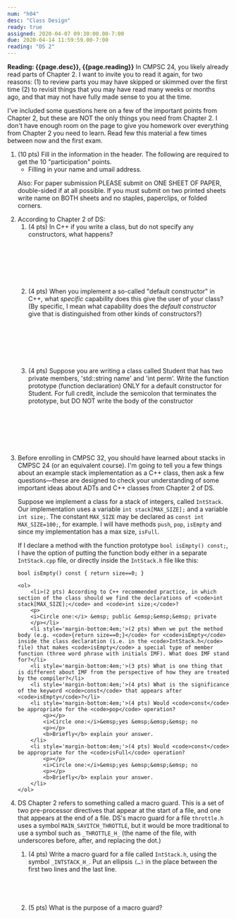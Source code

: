 ```yaml
---
num: "h04"
desc: "Class Design"
ready: true
assigned: 2020-04-07 09:30:00.00-7:00
due: 2020-04-14 11:59:59.00-7:00
reading: "DS 2"
---
```



<b>Reading: {{page.desc}}, {{page.reading}}</b>
In CMPSC 24, you likely already read parts of Chapter 2. I want to invite you to read it again, for two reasons: (1) to review parts you may have skipped or skimmed over the first time (2) to revisit things that you may have read many weeks or months ago, and that may not have fully made sense to you at the time.

I've included some questions here on a few of the important points from Chapter 2, but these are NOT the only things you need from Chapter 2. I don't have enough room on the page to give you homework over everything from Chapter 2 you need to learn. Read few this material a few times between now and the first exam.

<ol start="1">

<li>(10 pts) Fill in the information in the header. The following are required to get the 10 "participation" points.
    <ul>
    <li>Filling in your name and umail address.<br /></li>
    </ul>
    <p>Also: For paper submission PLEASE submit on ONE SHEET OF PAPER, double-sided if at all possible. If you must submit on two printed sheets write name on BOTH sheets and no staples, paperclips, or folded corners.<br />
    </p>
 </li>

 <li> According to Chapter 2 of DS:
 	<ol>
 		<li style='margin-bottom:8em;'>(4 pts) In C++ if you write a class, but do not specify any constructors, what happens?</li>
 		<li style='margin-bottom:8em;'>(4 pts) When you implement a so-called "default constructor" in C++, what <i>specific</i> capability does this give the user of your class? (By specific, I mean what capability does the <i>default constructor</i> give that is distinguished from other kinds of constructors?)</li>
 		<li style='margin-bottom:8em;'>(4 pts) Suppose you are writing a class called Student that has two private members, 'std::string name' and 'int perm'. Write the function prototype (function declaration) ONLY for a default constructor for Student. For full credit, include the semicolon that terminates the prototype, but DO NOT write the body of the constructor</li>
 	</ol>
 </li>

 <div class="pagebreak"></div>

<li> Before enrolling in CMPSC 32, you should have learned about stacks in CMPSC 24 (or an equivalent course). I'm going to tell you a few things about an example stack implementation as a C++ class, then ask a few questions—these are designed to check your understanding of some important ideas about ADTs and C++ classes from Chapter 2 of DS.
<p>
Suppose we implement a class for a stack of integers, called  <code>IntStack</code>. Our implementation uses a variable  <code>int stack[MAX_SIZE];</code>  and a variable <code>int size;</code>. The constant <code>MAX_SIZE</code> may be declared as <code>const int MAX_SIZE=100;</code>, for example. I will have methods <code>push</code>, <code>pop</code>, <code>isEmpty</code> and since my implementation has a max size, <code>isFull</code>.
</p>
If I declare a method with the function prototype <code>bool isEmpty() const;</code>, I have the option of putting the function body either in a separate <code>IntStack.cpp</code> file, or directly inside the <code>IntStack.h</code> file like this:
<p>
<code>bool isEmpty() const { return size==0; }</code>
</p>

	<ol>
		<li>(2 pts) According to C++ recommended practice, in which section of the class should we find the declarations of <code>int stack[MAX_SIZE];</code> and <code>int size;</code>?
		<p>
		<i>Circle one:</i> &emsp; public &emsp;&emsp;&emsp; private
		</p></li>
		<li style='margin-bottom:4em;'>(2 pts) When we put the method body (e.g. <code>{return size==0;}</code> for <code>isEmpty</code> inside the class declaration (i.e. in the <code>IntStack.h</code> file) that makes <code>isEmpty</code> a special type of member function (three word phrase with initials IMF). What does IMF stand for?</li>
		<li style='margin-bottom:4em;'>(3 pts) What is one thing that is different about IMF from the perspective of how they are treated by the compiler?</li>
		<li style='margin-bottom:4em;'>(4 pts) What is the significance of the keyword <code>const</code> that appears after <code>isEmpty</code>?</li>
		<li style='margin-bottom:4em;'>(4 pts) Would <code>const</code> be appropriate for the <code>pop</code> operation?
			<p></p>
			<i>Circle one:</i>&emsp;yes &emsp;&emsp;&emsp; no
			<p></p>
			<b>Briefly</b> explain your answer. 
		</li>
		<li style='margin-bottom:4em;'>(4 pts) Would <code>const</code> be appropriate for the <code>isFull</code> operation?
			<p></p>
			<i>Circle one:</i>&emsp;yes &emsp;&emsp;&emsp; no
			<p></p>
			<b>Briefly</b> explain your answer.
		</li>
	</ol>
</li>

<li> DS Chapter 2 refers to something called a macro guard. This is a set of two pre-processor directives that appear at the start of a file, and one that appears at the end of a file. DS's macro guard for a file <code>throttle.h</code> uses a symbol <code>MAIN_SAVITCH_THROTTLE</code>, but it would be more traditional to use a symbol such as <code>_THROTTLE_H_</code> (the name of the file, with underscores before, after, and replacing the dot.)
	<p></p>
	<ol>
		<li style='margin-bottom:5em;'>(4 pts) Write a macro guard for a file called <code>IntStack.h</code>, using the symbol  <code>_INTSTACK_H_</code>. Put an ellipsis <code>(…)</code> in the place between the first two lines and the last line.
		</li>
		<li style='margin-bottom:4em;'>(5 pts) What is the purpose of a macro guard?
		</li>
	</ol>
</li>
